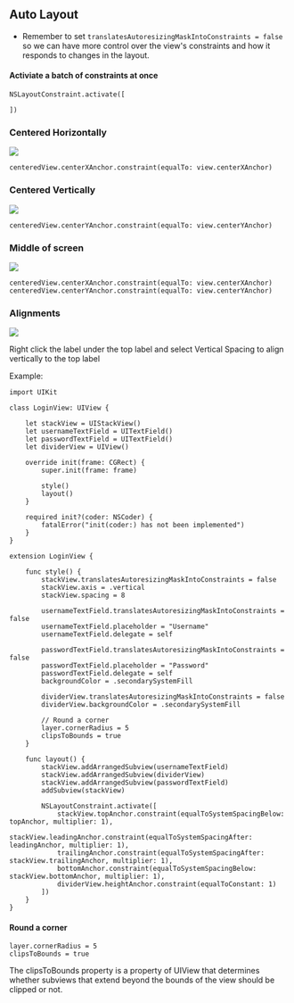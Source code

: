 ## Auto Layout

- Remember to set `translatesAutoresizingMaskIntoConstraints = false` so we can have more control over the view's constraints and how it responds to changes in the layout.
#### Activiate a batch of constraints at once
```
NSLayoutConstraint.activate([
        
])
```

### Centered Horizontally 

<img src="https://github.com/cs4372/ios-study-guide/blob/master/basics/AutoLayout/autolayout-horizontal.png"/>

```
centeredView.centerXAnchor.constraint(equalTo: view.centerXAnchor)
```

### Centered Vertically 

<img src="https://github.com/cs4372/ios-study-guide/blob/master/basics/AutoLayout/autolayout-vertical.png"/>

```
centeredView.centerYAnchor.constraint(equalTo: view.centerYAnchor)
```

### Middle of screen

<img src="https://github.com/cs4372/ios-study-guide/blob/master/basics/AutoLayout/autolayout-middle.png"/>

```
centeredView.centerXAnchor.constraint(equalTo: view.centerXAnchor)
centeredView.centerYAnchor.constraint(equalTo: view.centerYAnchor)
```

### Alignments

<img src="https://github.com/cs4372/ios-study-guide/blob/master/basics/AutoLayout/autolayout-labels.png"/>

Right click the label under the top label and select Vertical Spacing to align vertically to the top label



Example:
```
import UIKit

class LoginView: UIView {
    
    let stackView = UIStackView()
    let usernameTextField = UITextField()
    let passwordTextField = UITextField()
    let dividerView = UIView()
    
    override init(frame: CGRect) {
        super.init(frame: frame)
        
        style()
        layout()
    }
    
    required init?(coder: NSCoder) {
        fatalError("init(coder:) has not been implemented")
    }
}

extension LoginView {
    
    func style() {
        stackView.translatesAutoresizingMaskIntoConstraints = false
        stackView.axis = .vertical
        stackView.spacing = 8
        
        usernameTextField.translatesAutoresizingMaskIntoConstraints = false
        usernameTextField.placeholder = "Username"
        usernameTextField.delegate = self
        
        passwordTextField.translatesAutoresizingMaskIntoConstraints = false
        passwordTextField.placeholder = "Password"
        passwordTextField.delegate = self
        backgroundColor = .secondarySystemFill
        
        dividerView.translatesAutoresizingMaskIntoConstraints = false
        dividerView.backgroundColor = .secondarySystemFill
        
        // Round a corner
        layer.cornerRadius = 5
        clipsToBounds = true
    }
    
    func layout() {
        stackView.addArrangedSubview(usernameTextField)
        stackView.addArrangedSubview(dividerView)
        stackView.addArrangedSubview(passwordTextField)
        addSubview(stackView)
        
        NSLayoutConstraint.activate([
            stackView.topAnchor.constraint(equalToSystemSpacingBelow: topAnchor, multiplier: 1),
            stackView.leadingAnchor.constraint(equalToSystemSpacingAfter: leadingAnchor, multiplier: 1),
            trailingAnchor.constraint(equalToSystemSpacingAfter: stackView.trailingAnchor, multiplier: 1),
            bottomAnchor.constraint(equalToSystemSpacingBelow: stackView.bottomAnchor, multiplier: 1),
            dividerView.heightAnchor.constraint(equalToConstant: 1)
        ])
    }
}
```

#### Round a corner 
```
layer.cornerRadius = 5
clipsToBounds = true
```

The clipsToBounds property is a property of UIView that determines whether subviews that extend beyond the bounds of the view should be clipped or not.

